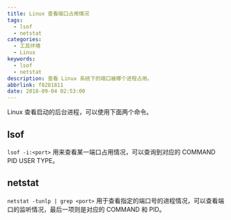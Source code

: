 ```yaml
---
title: Linux 查看端口占用情况
tags:
  - lsof
  - netstat
categories:
  - 工具环境
  - Linux
keywords:
  - lsof
  - netstat
description: 查看 Linux 系统下的端口被哪个进程占用。
abbrlink: f8281811
date: 2018-09-04 02:53:00
---
```


Linux 查看启动的后台进程，可以使用下面两个命令。

## lsof 

`lsof -i:<port>` 用来查看某一端口占用情况，可以查询到对应的 COMMAND PID USER TYPE。

## netstat 

`netstat -tunlp | grep <port>` 用于查看指定的端口号的进程情况，可以查看端口的监听情况，最后一项则是对应的 COMMAND 和 PID。
